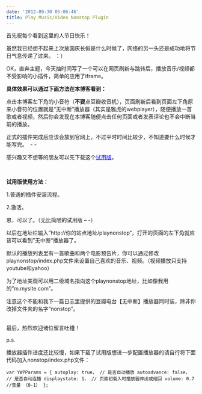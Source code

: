 ```yaml
---
date: '2012-09-30 05:06:46'
title: Play Music/Video Nonstop Plugin
---
```


首先祝每个看到这里的人节日快乐！

虽然我已经想不起来上次放国庆长假是什么时候了，网络的另一头还是成功地将节日气息传递了过来。 ：）

OK，直奔主题，今天抽时间写了一个可以在网页刷新与跳转后，播放音乐/视频都不受影响的小插件，简单的应用了iframe。

**具体效果可以通过下面方法在本博客看到：**

点击本博客左下角的小音符（**不要**点豆瓣收音机），页面刷新后看到页面左下角原来小音符的位置就是“无中断”播放器（其实是雅虎的webplayer），随便播放一首歌或者视频，然后你会发现在本博客随便点击任何页面或者发表评论也不会中断当前的播放。

正式的插件完成后应该会放到官网上，不过平时时间比较少，不知道要什么时候才能写完。  - -

感兴趣又不想等的朋友可以先下载这个[<span style="color: #0000ff;">试用版</span>](/content/images/uploads/2012/09/playnonstopbeta.zip "试用版下载")。

 

**试用版使用方法：**

1.普通的插件安装流程。

2.激活。

恩，可以了。（无比简陋的试用版 – -）

以后在地址栏输入”http://你的站点地址/playnonstop“，打开的页面的左下角就应该可以看到”无中断“播放器了。

默认的播放列表里有一首歌曲和两个电影预告片，你可以通过修改 playnonstop/index.php文件来设置自己喜欢的音乐、视频。（视频播放只支持youtube和yahoo）

为了地址美观可以用二级域名指向这个playnonstop地址，比如像我用的”m.mysite.com”。

注意这个不能和我下一篇日志里提供的豆瓣电台【无中断】播放器同时装，除非你改掉文件夹的名字“nonstop”。

<div> <span style="text-align: center;"> </span></div>最后，热烈欢迎诸位留言吐槽！

p.s.

播放器插件进度还比较慢，如果下载了试用版想进一步配置播放器的请自行将下面代码加入nonstop/index.php文件：


`var YWPParams = { autoplay: true， // 是否自动播放 autoadvance: false， // 是否自动连播 displaystate: 1， // 页面初载入时播放器伸出或缩回 volume: 0.7 //音量 （0-1） };`



